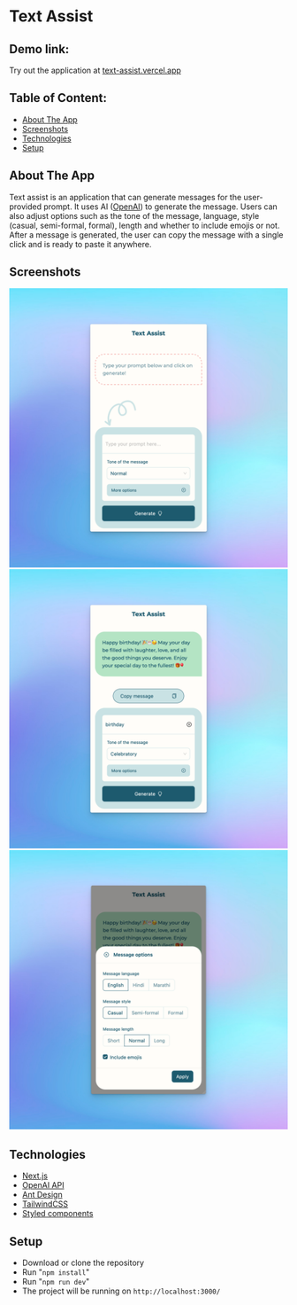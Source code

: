 # Text Assist

## Demo link:

Try out the application at [text-assist.vercel.app](https://text-assist.vercel.app)

## Table of Content:

- [About The App](#about-the-app)
- [Screenshots](#screenshots)
- [Technologies](#technologies)
- [Setup](#setup)

## About The App

Text assist is an application that can generate messages for the user-provided prompt. It uses AI ([OpenAI](https://openai.com/)) to generate the message. Users can also adjust options such as the tone of the message, language, style (casual, semi-formal, formal), length and whether to include emojis or not. After a message is generated, the user can copy the message with a single click and is ready to paste it anywhere.

## Screenshots

![Homepage - no prompt provided](public/preview-1.png)
![Message generated with copy button](public/preview-2.png)
![Message options](public/preview-3.png)

## Technologies

- [Next.js](https://nextjs.org/)
- [OpenAI API](https://platform.openai.com/overview)
- [Ant Design](https://ant.design/)
- [TailwindCSS](https://tailwindcss.com/)
- [Styled components](https://styled-components.com/)


## Setup

- Download or clone the repository
- Run "`npm install`"
- Run "`npm run dev`"
- The project will be running on `http://localhost:3000/`
